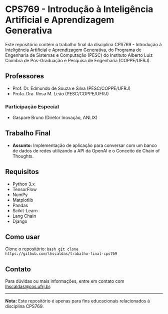 # CPS769 - Introdução à Inteligência Artificial e Aprendizagem Generativa

Este repositório contém o trabalho final da disciplina CPS769 - Introdução à Inteligência Artificial e Aprendizagem Generativa, do Programa de Engenharia de Sistemas e Computação (PESC) do Instituto Alberto Luiz Coimbra de Pós-Graduação e Pesquisa de Engenharia (COPPE/UFRJ).

## Professores

- Prof. Dr. Edmundo de Souza e Silva (PESC/COPPE/UFRJ)
- Profa. Dra. Rosa M. Leão (PESC/COPPE/UFRJ)

### Participação Especial

- Gaspare Bruno (Diretor Inovação, ANLIX)

## Trabalho Final

- **Assunto:** Implementação de aplicação para conversar com um banco de dados de redes utilizando a API da OpenAI e o Conceito de Chain of Thoughts.

## Requisitos

- Python 3.x
- TensorFlow
- NumPy
- Matplotlib
- Pandas
- Scikit-Learn
- Lang Chain
- Django

## Como usar

Clone o repositório:
    ```bash
    git clone https://github.com/lhscaldas/trabalho-final-cps769
    ```

## Contato

Para dúvidas ou mais informações, entre em contato com lhscaldas@cos.ufrj.br.

---

**Nota:** Este repositório é apenas para fins educacionais relacionados à disciplina CPS769.

